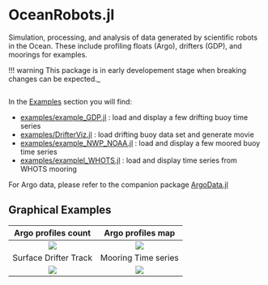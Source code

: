 # OceanRobots.jl

Simulation, processing, and analysis of data generated by scientific robots in the Ocean. These include profiling floats (Argo), drifters (GDP), and moorings for examples.

!!! warning	
    This package is in early developement stage when breaking changes can be expected._

```@index
```

In the [Examples](@ref) section you will find:

- [examples/example\_GDP.jl](examples/example_GDP.html) : load and display a few drifting buoy time series
- [examples/DrifterViz.jl](https://github.com/gaelforget/OceanRobots.jl/blob/master/examples/DrifterViz.jl) : load drifting buoy data set and generate movie
- [examples/example\_NWP\_NOAA.jl](examples/example_NWP_NOAA.html) : load and display a few moored buoy time series
- [examples/examplel\_WHOTS.jl](examples/example_WHOTS.html) : load and display time series from WHOTS mooring

For Argo data, please refer to the companion package [ArgoData.jl](https://github.com/JuliaOcean/ArgoData.jl)

## Graphical Examples

Argo profiles count           |  Argo profiles map 
:------------------------------:|:---------------------------------:
![](examples/argo_per_year.png)  |  ![](examples/argo_map_2004.png)
Surface Drifter Track | Mooring Time series 
![](https://user-images.githubusercontent.com/20276764/149673826-a43e2a44-f4e5-437b-99cb-5e032228b3af.png) | ![](https://user-images.githubusercontent.com/20276764/149675305-82364bde-e3a9-4975-8fb2-fb67e17dacc5.png)
